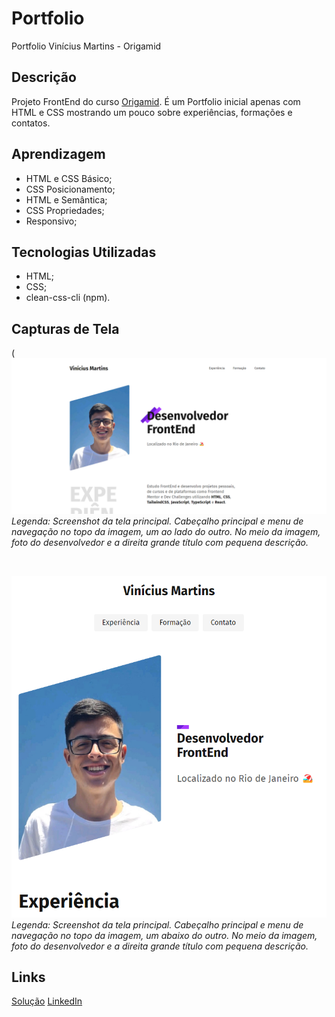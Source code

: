 # Portfolio
Portfolio Vinícius Martins - Origamid

## Descrição
Projeto FrontEnd do curso [Origamid](https://www.origamid.com/). É um Portfolio inicial apenas com HTML e CSS
mostrando um pouco sobre experiências, formações e contatos.

## Aprendizagem
- HTML e CSS Básico;
- CSS Posicionamento;
- HTML e Semântica;
- CSS Propriedades;
- Responsivo;

## Tecnologias Utilizadas
- HTML;
- CSS;
- clean-css-cli (npm).

## Capturas de Tela
(![Screenshot da tela principal](./assets/screenshots/image.png)
*Legenda: Screenshot da tela principal. Cabeçalho principal e menu de navegação no topo da imagem, um ao lado do outro. No meio da imagem, foto do desenvolvedor e a direita grande título com pequena descrição.*

<br>

![Screenshot da tela principal responsiva (width: 800px)](./assets/screenshots/image-1.png)
*Legenda: Screenshot da tela principal. Cabeçalho principal e menu de navegação no topo da imagem, um abaixo do outro. No meio da imagem, foto do desenvolvedor e a direita grande título com pequena descrição.*

## Links
[Solução](https://viniciussnitram.github.io/portfolio/)
[LinkedIn](https://linkedin.com/in/viniciussmartins)